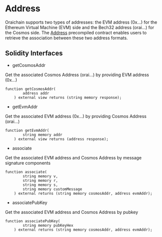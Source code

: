 # Address

Oraichain supports two types of addresses: the EVM address (0x...) for the Ethereum Virtual Machine (EVM) side and the Bech32 address (orai...) for the Cosmos side. The [Address](https://github.com/oraidex/evm-entry-point/blob/main/packages/contracts/contracts/precompiles/IAddr.sol) precompiled contract enables users to retrieve the association between these two address formats.&#x20;

## Solidity Interfaces

* getCosmosAddr

Get the associated Cosmos Address (orai...) by providing EVM address (0x...)

```
function getCosmosAddr(
        address addr
    ) external view returns (string memory response);
```

* getEvmAddr

Get the associated EVM address (0x...) by providing Cosmos Address (orai...)

```
function getEvmAddr(
        string memory addr
    ) external view returns (address response);
```

* associate

Get the associated EVM address and Cosmos Address by message signature components

```
function associate(
        string memory v,
        string memory r,
        string memory s,
        string memory customMessage
    ) external returns (string memory cosmosAddr, address evmAddr);
```

* associatePubKey

Get the associated EVM address and Cosmos Address by pubkey

```
function associatePubKey(
        string memory pubKeyHex
    ) external returns (string memory cosmosAddr, address evmAddr);
```
